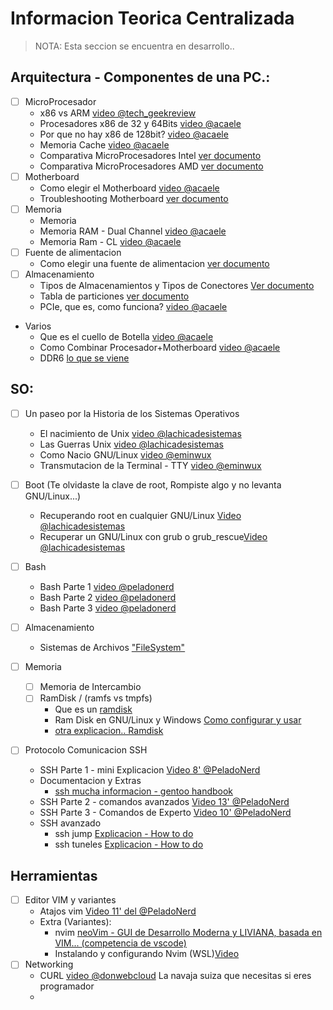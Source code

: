 # Informacion Teorica Centralizada 
> NOTA: Esta seccion se encuentra en desarrollo..


## Arquitectura  - Componentes de una PC.:
- [ ] MicroProcesador
    - x86 vs ARM [video @tech_geekreview](https://www.youtube.com/watch?v=4izGC6YbMtU)
    - Procesadores x86 de 32 y 64Bits [video @acaele](https://www.youtube.com/watch?v=msOMy8JksZg)
    - Por que no hay x86 de 128bit? [video @acaele](https://www.youtube.com/watch?v=LF_5_lB4mW8)
    - Memoria Cache [video @acaele](https://www.youtube.com/watch?v=0meqGr8EkvE)
    - Comparativa MicroProcesadores Intel [ver documento](../Teoria/Comparativa_Intel.png)
    - Comparativa MicroProcesadores AMD [ver documento](../Teoria/Comparativa_AMD.png)
- [ ] Motherboard
    - Como elegir el Motherboard [video @acaele](https://www.youtube.com/watch?v=R-3rf2ay5Vs)
    - Troubleshooting Motherboard [ver documento](https://hardzone.es/tutoriales/reparacion/comprobar-placa-base-problemas/)
- [ ] Memoria
    - Memoria
    - Memoria RAM - Dual Channel [video @acaele](https://www.youtube.com/watch?v=DcVDSkf0MsA)
    - Memoria Ram - CL [video @acaele](https://www.youtube.com/watch?v=3bAtzt-D33c)
- [ ] Fuente  de alimentacion
    - Como elegir una fuente de alimentacion [ver documento](https://www.intel.la/content/www/xl/es/gaming/resources/power-supply.html)
- [ ] Almacenamiento
    - Tipos de Almacenamientos y Tipos de Conectores [Ver documento](../Almacenamiento/Tipos_Almacenamiento.md)
    - Tabla de particiones [ver documento](../.img/Particionamiento/Tabla_Particiones_GPT.png)
    - PCIe, que es, como funciona? [video @acaele](https://www.youtube.com/watch?v=Fj7F7Qs9-us)

- Varios
    - Que es el cuello de Botella [video @acaele](https://www.youtube.com/watch?v=sEfDrCzwyfI)
    - Como Combinar Procesador+Motherboard [video @acaele](https://www.youtube.com/watch?v=UIGX8D92B6A)
    - DDR6 [lo que se viene](https://hardzone.es/noticias/componentes/especificaciones-memoria-ram-ddr6/)


## SO:
- [ ] Un paseo por la Historia de los Sistemas Operativos
    - El nacimiento de Unix [video @lachicadesistemas](https://www.youtube.com/watch?v=R4znx49SLxA) 
    - Las Guerras Unix [video @lachicadesistemas](https://www.youtube.com/watch?v=OdiKXo7EQ20)
    - Como Nacio GNU/Linux [video @eminwux](https://www.youtube.com/watch?v=Rch039H0SL4)
    - Transmutacion de la Terminal - TTY [video @eminwux](https://www.youtube.com/watch?v=xD8p3PNhChE) 

- [ ] Boot (Te olvidaste la clave de root, Rompiste algo y no levanta GNU/Linux...)
   - Recuperando root en cualquier GNU/Linux [Video @lachicadesistemas](https://www.youtube.com/watch?v=CEWeNrnDvBE)
   - Recuperar un GNU/Linux con grub o grub_rescue[Video @lachicadesistemas](https://www.youtube.com/watch?v=kmxzUmkjOlo)
   
- [ ] Bash
    - Bash Parte 1 [video @peladonerd](https://www.youtube.com/watch?v=4_ub6614dwY&t=5s)
    - Bash Parte 2 [video @peladonerd](https://www.youtube.com/watch?v=0D6MOPyPq-c&t=18s)
    - Bash Parte 3 [video @peladonerd](https://www.youtube.com/watch?v=BTm__-_YrSw&t=2s)
    
- [ ] Almacenamiento
    - Sistemas de Archivos ["FileSystem"](../Teoria/FileSistem.md)

- [ ] Memoria 
    - [ ] Memoria de Intercambio
    - [ ] RamDisk / (ramfs vs tmpfs)
        - Que es un [ramdisk](https://www.kingston.com/latam/blog/pc-performance/what-is-ram-disk)
        - Ram Disk en GNU/Linux y Windows [Como configurar y usar](https://logico.ar/blog/2023/02/17/configurar-ram-disks-en-linux-y-windows)  
        - [otra explicacion.. Ramdisk](https://www.linuxadictos.com/crea-un-ramdisk-en-tu-distribucion-linux.html)

- [ ] Protocolo Comunicacion SSH
    - SSH Parte 1 - mini Explicacion [Video 8' @PeladoNerd](https://www.youtube.com/watch?v=RMS5zBYQIqA)
    - Documentacion y Extras
        - [ssh mucha informacion -  gentoo handbook](https://wiki.gentoo.org/wiki/SSH)
    - SSH Parte 2 - comandos avanzados [Video 13' @PeladoNerd](https://www.youtube.com/watch?v=IDDmqlN-hF0&t=262s)
    - SSH Parte 3 - Comandos de Experto [Video 10' @PeladoNerd](https://www.youtube.com/watch?v=ZHSGGG_WwUs)
    - SSH avanzado
        - ssh jump [Explicacion - How to do](https://wiki.gentoo.org/wiki/SSH_jump_host)
        - ssh tuneles [Explicacion - How to do](https://wiki.gentoo.org/wiki/SSH_tunneling)

## Herramientas
- [ ] Editor VIM y variantes
    - Atajos vim [Video 11' del @PeladoNerd](https://www.youtube.com/watch?v=TmNa4y-K5Z8)   
    - Extra (Variantes):
        - nvim [neoVim - GUI de Desarrollo Moderna y LIVIANA, basada en VIM... (competencia de vscode)](https://neovim.io/)
        - Instalando y configurando Nvim (WSL)[Video](https://www.youtube.com/watch?v=xBU2nuMCMRQ)
- [ ] Networking
    - CURL [video @donwebcloud](https://www.youtube.com/watch?v=n3NtrQYrjDw)  La navaja suiza que necesitas si eres programador
    - 